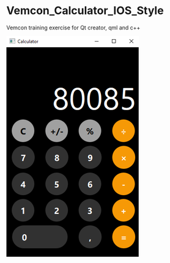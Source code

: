 # Vemcon_Calculator_IOS_Style
Vemcon training exercise for Qt creator, qml and c++

![Screenshot](https://github.com/Doppelweck/Vemcon_Calculator_IOS_Style/blob/main/Images/calculator_qml.png?raw=true)
